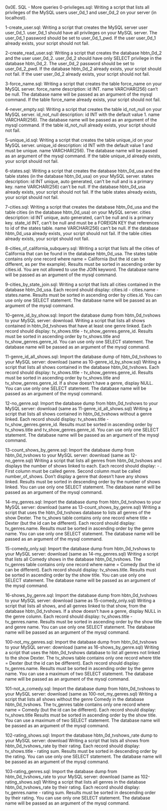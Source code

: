 0x0E. SQL - More queries
0-privileges.sql: Writing a script that lists all privileges of the MySQL users user_0d_1 and user_0d_2 on your server (in localhost).

1-create_user.sql: Writing a script that creates the MySQL server user user_0d_1. user_0d_1 should have all privileges on your MySQL server. The user_0d_1 password should be set to user_0d_1_pwd. If the user user_0d_1 already exists, your script should not fail.

2-create_read_user.sql: Writing a script that creates the database hbtn_0d_2 and the user user_0d_2. user_0d_2 should have only SELECT privilege in the database hbtn_0d_2. The user_0d_2 password should be set to user_0d_2_pwd. If the database hbtn_0d_2 already exists, your script should not fail. If the user user_0d_2 already exists, your script should not fail.

3-force_name.sql: Writing a script that creates the table force_name on your MySQL server. force_name description: id INT. name VARCHAR(256) can’t be null. The database name will be passed as an argument of the mysql command. If the table force_name already exists, your script should not fail.

4-never_empty.sql: Writing a script that creates the table id_not_null on your MySQL server. id_not_null description: id INT with the default value 1. name VARCHAR(256). The database name will be passed as an argument of the mysql command. If the table id_not_null already exists, your script should not fail.

5-unique_id.sql: Writing a script that creates the table unique_id on your MySQL server. unique_id description: id INT with the default value 1 and must be unique. name VARCHAR(256). The database name will be passed as an argument of the mysql command. If the table unique_id already exists, your script should not fail.

6-states.sql: Writing a script that creates the database hbtn_0d_usa and the table states (in the database hbtn_0d_usa) on your MySQL server. states description: id INT unique, auto generated, can’t be null and is a primary key. name VARCHAR(256) can’t be null. If the database hbtn_0d_usa already exists, your script should not fail. If the table states already exists, your script should not fail.

7-cities.sql: Writing a script that creates the database hbtn_0d_usa and the table cities (in the database hbtn_0d_usa) on your MySQL server. cities description: id INT unique, auto generated, can’t be null and is a primary key. state_id INT, can’t be null and must be a FOREIGN KEY that references to id of the states table. name VARCHAR(256) can’t be null. If the database hbtn_0d_usa already exists, your script should not fail. If the table cities already exists, your script should not fail.

8-cities_of_california_subquery.sql: Writing a script that lists all the cities of California that can be found in the database hbtn_0d_usa. The states table contains only one record where name = California (but the id can be different, as per the example). Results must be sorted in ascending order by cities.id. You are not allowed to use the JOIN keyword. The database name will be passed as an argument of the mysql command.

9-cities_by_state_join.sql: Writing a script that lists all cities contained in the database hbtn_0d_usa. Each record should display: cities.id - cities.name - states.name. Results must be sorted in ascending order by cities.id. You can use only one SELECT statement. The database name will be passed as an argument of the mysql command.

10-genre_id_by_show.sql: Import the database dump from hbtn_0d_tvshows to your MySQL server: download. Writing a script that lists all shows contained in hbtn_0d_tvshows that have at least one genre linked. Each record should display: tv_shows.title - tv_show_genres.genre_id. Results must be sorted in ascending order by tv_shows.title and tv_show_genres.genre_id. You can use only one SELECT statement. The database name will be passed as an argument of the mysql command.

11-genre_id_all_shows.sql: Import the database dump of hbtn_0d_tvshows to your MySQL server: download (same as 10-genre_id_by_show.sql) Writing a script that lists all shows contained in the database hbtn_0d_tvshows. Each record should display: tv_shows.title - tv_show_genres.genre_id. Results must be sorted in ascending order by tv_shows.title and tv_show_genres.genre_id. If a show doesn’t have a genre, display NULL. You can use only one SELECT statement. The database name will be passed as an argument of the mysql command.

12-no_genre.sql: Import the database dump from hbtn_0d_tvshows to your MySQL server: download (same as 11-genre_id_all_shows.sql) Writing a script that lists all shows contained in hbtn_0d_tvshows without a genre linked. Each record should display: tv_shows.title - tv_show_genres.genre_id. Results must be sorted in ascending order by tv_shows.title and tv_show_genres.genre_id. You can use only one SELECT statement. The database name will be passed as an argument of the mysql command.

13-count_shows_by_genre.sql: Import the database dump from hbtn_0d_tvshows to your MySQL server: download (same as 12-no_genre.sql) Writing a script that lists all genres from hbtn_0d_tvshows and displays the number of shows linked to each. Each record should display: - . First column must be called genre. Second column must be called number_of_shows. Don’t display a genre that doesn’t have any shows linked. Results must be sorted in descending order by the number of shows linked. You can use only one SELECT statement. The database name will be passed as an argument of the mysql command.

14-my_genres.sql: Import the database dump from hbtn_0d_tvshows to your MySQL server: download (same as 13-count_shows_by_genre.sql) Writing a script that uses the hbtn_0d_tvshows database to lists all genres of the show Dexter. The tv_shows table contains only one record where title = Dexter (but the id can be different). Each record should display: tv_genres.name. Results must be sorted in ascending order by the genre name. You can use only one SELECT statement. The database name will be passed as an argument of the mysql command.

15-comedy_only.sql: Import the database dump from hbtn_0d_tvshows to your MySQL server: download (same as 14-my_genres.sql) Writing a script that lists all Comedy shows in the database hbtn_0d_tvshows. The tv_genres table contains only one record where name = Comedy (but the id can be different). Each record should display: tv_shows.title. Results must be sorted in ascending order by the show title. You can use only one SELECT statement. The database name will be passed as an argument of the mysql command.

16-shows_by_genre.sql: Import the database dump from hbtn_0d_tvshows to your MySQL server: download (same as 15-comedy_only.sql) Writing a script that lists all shows, and all genres linked to that show, from the database hbtn_0d_tvshows. If a show doesn’t have a genre, display NULL in the genre column. Each record should display: tv_shows.title - tv_genres.name. Results must be sorted in ascending order by the show title and genre name. You can use only one SELECT statement. The database name will be passed as an argument of the mysql command.

100-not_my_genres.sql: Import the database dump from hbtn_0d_tvshows to your MySQL server: download (same as 16-shows_by_genre.sql) Writing a script that uses the hbtn_0d_tvshows database to list all genres not linked to the show Dexter. The tv_shows table contains only one record where title = Dexter (but the id can be different). Each record should display: tv_genres.name. Results must be sorted in ascending order by the genre name. You can use a maximum of two SELECT statement. The database name will be passed as an argument of the mysql command.

101-not_a_comedy.sql: Import the database dump from hbtn_0d_tvshows to your MySQL server: download (same as 100-not_my_genres.sql) Writing a script that lists all shows without the genre Comedy in the database hbtn_0d_tvshows. The tv_genres table contains only one record where name = Comedy (but the id can be different). Each record should display: tv_shows.title Results must be sorted in ascending order by the show title. You can use a maximum of two SELECT statement. The database name will be passed as an argument of the mysql command.

102-rating_shows.sql: Import the database hbtn_0d_tvshows_rate dump to your MySQL server: download Writing a script that lists all shows from hbtn_0d_tvshows_rate by their rating. Each record should display: tv_shows.title - rating sum. Results must be sorted in descending order by the rating. You can use only one SELECT statement. The database name will be passed as an argument of the mysql command.

103-rating_genres.sql: Import the database dump from hbtn_0d_tvshows_rate to your MySQL server: download (same as 102-rating_shows.sql) Writing a script that lists all genres in the database hbtn_0d_tvshows_rate by their rating. Each record should display: tv_genres.name - rating sum. Results must be sorted in descending order by their rating. You can use only one SELECT statement. The database name will be passed as an argument of the mysql command.
